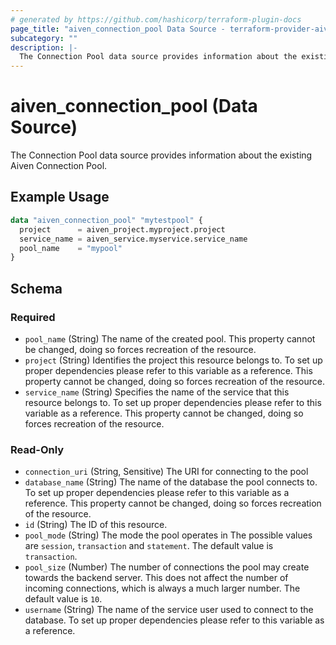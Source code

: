 ```yaml
---
# generated by https://github.com/hashicorp/terraform-plugin-docs
page_title: "aiven_connection_pool Data Source - terraform-provider-aiven"
subcategory: ""
description: |-
  The Connection Pool data source provides information about the existing Aiven Connection Pool.
---
```


# aiven_connection_pool (Data Source)

The Connection Pool data source provides information about the existing Aiven Connection Pool.

## Example Usage

```terraform
data "aiven_connection_pool" "mytestpool" {
  project      = aiven_project.myproject.project
  service_name = aiven_service.myservice.service_name
  pool_name    = "mypool"
}
```

<!-- schema generated by tfplugindocs -->
## Schema

### Required

- `pool_name` (String) The name of the created pool. This property cannot be changed, doing so forces recreation of the resource.
- `project` (String) Identifies the project this resource belongs to. To set up proper dependencies please refer to this variable as a reference. This property cannot be changed, doing so forces recreation of the resource.
- `service_name` (String) Specifies the name of the service that this resource belongs to. To set up proper dependencies please refer to this variable as a reference. This property cannot be changed, doing so forces recreation of the resource.

### Read-Only

- `connection_uri` (String, Sensitive) The URI for connecting to the pool
- `database_name` (String) The name of the database the pool connects to. To set up proper dependencies please refer to this variable as a reference. This property cannot be changed, doing so forces recreation of the resource.
- `id` (String) The ID of this resource.
- `pool_mode` (String) The mode the pool operates in The possible values are `session`, `transaction` and `statement`. The default value is `transaction`.
- `pool_size` (Number) The number of connections the pool may create towards the backend server. This does not affect the number of incoming connections, which is always a much larger number. The default value is `10`.
- `username` (String) The name of the service user used to connect to the database. To set up proper dependencies please refer to this variable as a reference.


